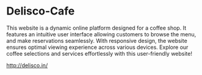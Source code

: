 # Delisco-Cafe
This website is a dynamic online platform designed for a coffee shop. It features an intuitive user interface allowing customers to browse the menu, and make reservations seamlessly. With responsive design, the website ensures optimal viewing experience across various devices. Explore our coffee selections and services effortlessly with this user-friendly website!

http://delisco.in/
